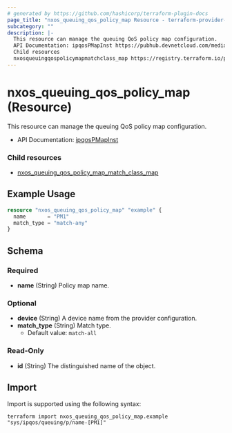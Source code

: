 ```yaml
---
# generated by https://github.com/hashicorp/terraform-plugin-docs
page_title: "nxos_queuing_qos_policy_map Resource - terraform-provider-nxos"
subcategory: ""
description: |-
  This resource can manage the queuing QoS policy map configuration.
  API Documentation: ipqosPMapInst https://pubhub.devnetcloud.com/media/dme-docs-10-2-2/docs/Qos/ipqos:PMapInst/
  Child resources
  nxosqueuingqospolicymapmatchclass_map https://registry.terraform.io/providers/netascode/nxos/latest/docs/resources/queuing_qos_policy_map_match_class_map
---
```


# nxos_queuing_qos_policy_map (Resource)

This resource can manage the queuing QoS policy map configuration.

- API Documentation: [ipqosPMapInst](https://pubhub.devnetcloud.com/media/dme-docs-10-2-2/docs/Qos/ipqos:PMapInst/)

### Child resources

- [nxos_queuing_qos_policy_map_match_class_map](https://registry.terraform.io/providers/netascode/nxos/latest/docs/resources/queuing_qos_policy_map_match_class_map)

## Example Usage

```terraform
resource "nxos_queuing_qos_policy_map" "example" {
  name       = "PM1"
  match_type = "match-any"
}
```

<!-- schema generated by tfplugindocs -->
## Schema

### Required

- **name** (String) Policy map name.

### Optional

- **device** (String) A device name from the provider configuration.
- **match_type** (String) Match type.
  - Default value: `match-all`

### Read-Only

- **id** (String) The distinguished name of the object.

## Import

Import is supported using the following syntax:

```shell
terraform import nxos_queuing_qos_policy_map.example "sys/ipqos/queuing/p/name-[PM1]"
```
